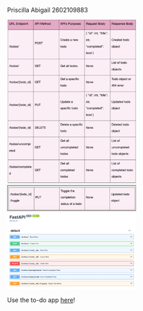 Priscilla Abigail 2602109883

<img src="/assets/endpoint1.png" alt="Endpoint 1" width="300">
<img src="/assets/endpoint2.png" alt="Endpoint 2" width="300">
<img src="/assets/fastapi.jpg" alt="FastAPI" width="300">

Use the to-do app [here](https://abigails-todo-app.vercel.app/)!
